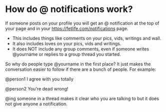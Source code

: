 # How do @ notifications work?

If someone posts on your profile you will get an @ notification at the top of your page and in your https://fetlife.com/notifications page.

- This includes things like comments on your pics, vids, writings and wall.
- It also includes loves on your pics, vids and writings.
- It does NOT include any group comments, even if someone writes @yourname or replies to a group thread you started.

So why do people type @yourname in the first place? It just makes the conversation easier to follow if there are a bunch of people. For example:

@person1 I agree with you totally

@person2 You're dead wrong!

@ing someone in a thread makes it clear who you are talking to but it does not give anyone a notification.
